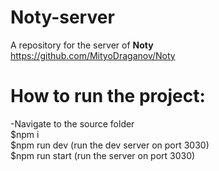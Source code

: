 # Noty-server
A repository for the server of **Noty**
<br>
https://github.com/MityoDraganov/Noty

# How to run the project:
-Navigate to the source folder
<br>
$npm i
<br>
$npm run dev (run the dev server on port 3030)
<br>
$npm run start (run the server on port 3030)

